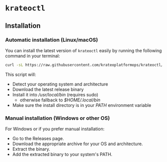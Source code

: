 # `krateoctl`


## Installation

### Automatic installation (Linux/macOS)

You can install the latest version of `krateoctl` easily by running the following command in your terminal:

```sh
curl -sL https://raw.githubusercontent.com/krateoplatformops/krateoctl/main/install.sh | bash
```

This script will:

- Detect your operating system and architecture
- Download the latest release binary
- Install it into _/usr/local/bin_ (requires sudo)
  - otherwise fallback to _$HOME/.local/bin_ 
- Make sure the install directory is in your _PATH_ environment variable

### Manual installation (Windows or other OS)

For Windows or if you prefer manual installation:

- Go to the Releases page.
- Download the appropriate archive for your OS and architecture.
- Extract the binary.
- Add the extracted binary to your system's PATH.


